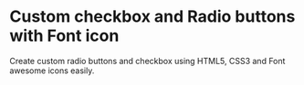 Custom checkbox and Radio buttons with Font icon
================================================

Create custom radio buttons and checkbox using HTML5, CSS3 and Font awesome icons easily.
